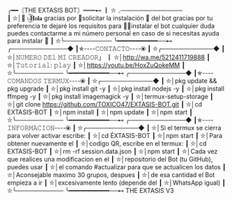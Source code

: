 ╭━━〘THE EXTASIS BOT〙━━⊷
┃ ⛥╭──────────────      
┃ ⛥│🧿 ๖ۣۜۜ͜͡𝐇𝐨𝐥𝐚 gracias por 🥳solicitar la instalación 🤖 del bot gracias por tu preferencia te dejaré los requisitos para 👩‍💻instalar el bot cualquier duda puedes contactarme a mi número personal en caso de si  necesitas ayuda para instalar 🤴
┃ ⛥╰───────────
╰━━━━━━━━━━━──⊷
╭─────────────◆ 
┃✯----𝙲𝙾𝙽𝚃𝙰𝙲𝚃𝙾----⦿
┃ ⛥╭────────────◆ 
┃ ⛥│𝙽𝚄𝙼𝙴𝚁𝙾 𝙳𝙴𝚕 𝙼𝙸 𝙲𝚁𝙴𝙰𝙳𝙾𝚁」
┃ ⛥│http://wa.me/5212411719888
┃ ⛥│𝚃𝚞𝚝𝚘𝚛𝚒𝚊𝚕: 𝚙𝚕𝚊𝚢
┃ ⛥│https://youtu.be/HoxZuQokeMM
┃ ⛥╰───────────
╰━━━━━━━━━━━──⊷
╭─────────────◆ 
┃✯----𝙲𝙾𝙼𝙰𝙽𝙳𝙾𝚂 𝚃𝙴𝚁𝙼𝚄𝚇----⦿
┃ ⛥╭────────────◆ 
┃ ⛥│pkg update && pkg upgrade
┃ ⛥│pkg install git -y
┃ ⛥│pkg install nodejs -y
┃ ⛥│pkg install ffmpeg -y
┃ ⛥│pkg install imagemagick -y
┃ ⛥│termux-setup-storage
┃ ⛥│git clone https://github.com/TOXICO47/EXTASIS-BOT.git
┃ ⛥│cd EXTASIS-BOT
┃ ⛥│npm install
┃ ⛥│npm update
┃ ⛥│npm start
┃ ⛥╰───────────
╰━━━━━━━━━━━──⊷
╭─────────────◆ 
┃✯----𝙸𝙽𝙵𝙾𝚁𝙼𝙰𝙲𝙸𝙾𝙽----⦿
┃ ⛥╭────────────◆ 
┃ ⛥│Si el termux se cierra para volver activar escribe:
┃ ⛥│cd ÉXTASIS-BOT
┃ ⛥│npm start 
┃ ⛥│Para obtener nuevamente el 
┃ ⛥│codigo QR, escribe en el termux:
┃ ⛥│cd EXTASIS-BOT
┃ ⛥│rm -rf session.data.json
┃ ⛥│npm start 
┃ ⛥│Cada vez que realices una modificacion en el
┃ ⛥│repositorio del Bot (tu GitHub), puedes usar 
┃ ⛥│el comando #actualizar para que se actualicen los datos
┃ ⛥│Aconsejable maximo 30 grupos, despues 
┃ ⛥│de esa cantidad el Bot empieza a ir 
┃ ⛥│excesivamente lento (depende del
┃ ⛥│WhatsApp igual)
┃ ⛥╰───────────
╰━━━━━━━━━━━──⊷
THE EXTASIS V3
